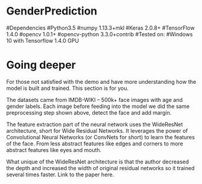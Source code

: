 # GenderPrediction
#Dependencies
#Python3.5
#numpy 1.13.3+mkl
#Keras 2.0.8+
#TensorFlow 1.4.0
#opencv 1.0.1+
#opencv-python 3.3.0+contrib
#Tested on:
#Windows 10 with Tensorflow 1.4.0 GPU
# Going deeper
For those not satisfied with the demo and have more understanding how the model is built and trained. This section is for you.

The datasets came from IMDB-WIKI – 500k+ face images with age and gender labels. Each image before feeding into the model we did the same preprocessing step shown above, detect the face and add margin.

The feature extraction part of the neural network uses the WideResNet architecture, short for Wide Residual Networks. It leverages the power of Convolutional Neural Networks (or ConvNets for short) to learn the features of the face. From less abstract features like edges and corners to more abstract features like eyes and mouth.

What unique of the WideResNet architecture is that the author decreased the depth and increased the width of original residual networks so it trained several times faster. Link to the paper here.

